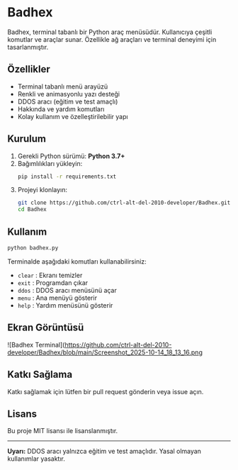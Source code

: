 # Badhex

Badhex, terminal tabanlı bir Python araç menüsüdür. Kullanıcıya çeşitli komutlar ve araçlar sunar. Özellikle ağ araçları ve terminal deneyimi için tasarlanmıştır.

## Özellikler

- Terminal tabanlı menü arayüzü
- Renkli ve animasyonlu yazı desteği
- DDOS aracı (eğitim ve test amaçlı)
- Hakkında ve yardım komutları
- Kolay kullanım ve özelleştirilebilir yapı

## Kurulum

1. Gerekli Python sürümü: **Python 3.7+**
2. Bağımlılıkları yükleyin:
    ```bash
    pip install -r requirements.txt
    ```
3. Projeyi klonlayın:
    ```bash
    git clone https://github.com/ctrl-alt-del-2010-developer/Badhex.git
    cd Badhex
    ```

## Kullanım

```bash
python badhex.py
```

Terminalde aşağıdaki komutları kullanabilirsiniz:

- `clear` : Ekranı temizler
- `exit` : Programdan çıkar
- `ddos` : DDOS aracı menüsünü açar
- `menu` : Ana menüyü gösterir
- `help` : Yardım menüsünü gösterir

## Ekran Görüntüsü

![Badhex Terminal](https://github.com/ctrl-alt-del-2010-developer/Badhex/blob/main/Screenshot_2025-10-14_18_13_16.png
## Katkı Sağlama

Katkı sağlamak için lütfen bir pull request gönderin veya issue açın.

## Lisans

Bu proje MIT lisansı ile lisanslanmıştır.

---

**Uyarı:** DDOS aracı yalnızca eğitim ve test amaçlıdır. Yasal olmayan kullanımlar yasaktır.
